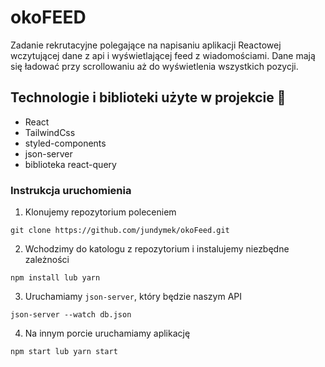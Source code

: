 # okoFEED

Zadanie rekrutacyjne polegające na napisaniu aplikacji Reactowej wczytującej dane z api i wyświetlającej feed z wiadomościami. Dane mają się ładować przy scrollowaniu aż do wyświetlenia wszystkich pozycji.

## Technologie i biblioteki użyte w projekcie 🚀

- React
- TailwindCss
- styled-components
- json-server
- biblioteka react-query

### Instrukcja uruchomienia

1. Klonujemy repozytorium poleceniem

```
git clone https://github.com/jundymek/okoFeed.git
```

2. Wchodzimy do katologu z repozytorium i instalujemy niezbędne zależności

```
npm install lub yarn
```

3. Uruchamiamy `json-server`, który będzie naszym API

```
json-server --watch db.json
```

4. Na innym porcie uruchamiamy aplikację

```
npm start lub yarn start
```
